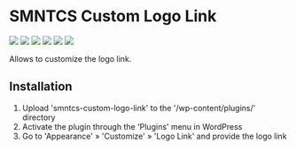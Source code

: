 # SMNTCS Custom Logo Link

[![](https://img.shields.io/github/license/nielslange/smntcs-custom-logo-link.svg)](https://www.gnu.org/licenses/old-licenses/gpl-2.0.en.html)
[![](https://plugintests.com/plugins/smntcs-custom-logo-link/wp-badge.svg)](https://plugintests.com/plugins/smntcs-custom-logo-link/latest)
[![](https://plugintests.com/plugins/smntcs-custom-logo-link/php-badge.svg)](https://plugintests.com/plugins/smntcs-custom-logo-link/latest)
[![](https://img.shields.io/wordpress/plugin/dt/smntcs-custom-logo-link.svg)](https://wordpress.org/plugins/smntcs-custom-logo-link/)
[![](https://img.shields.io/wordpress/plugin/v/smntcs-custom-logo-link.svg)](https://wordpress.org/plugins/smntcs-custom-logo-link/)
[![](https://img.shields.io/github/tag/nielslange/smntcs-custom-logo-link.svg)](https://wordpress.org/plugins/smntcs-custom-logo-link/)

Allows to customize the logo link.

## Installation

1. Upload 'smntcs-custom-logo-link' to the '/wp-content/plugins/' directory
2. Activate the plugin through the 'Plugins' menu in WordPress
3. Go to 'Appearance' » 'Customize' » 'Logo Link' and provide the logo link